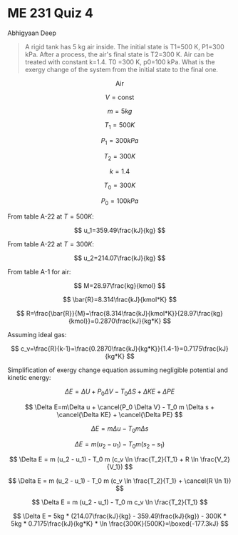 # ME 231 Quiz 4

Abhigyaan Deep

> A rigid tank has 5 kg air inside. The initial state is T1=500 K, P1=300 kPa. After a process, the air's final state is T2=300 K. Air can be treated with constant k=1.4. T0 =300 K, p0=100 kPa. What is the exergy change of the system from the initial state to the final one.

$$
\text{Air}
$$

$$
V=\text{const}
$$

$$
m=5kg
$$

$$
T_1=500K
$$

$$
P_1=300kPa
$$

$$
T_2=300K
$$

$$
k=1.4
$$

$$
T_0=300K
$$

$$
P_0=100kPa
$$

From table A-22 at $T=500K$:

$$
u_1=359.49\frac{kJ}{kg}
$$

From table A-22 at $T=300K$:

$$
u_2=214.07\frac{kJ}{kg}
$$

From table A-1 for air:

$$
M=28.97\frac{kg}{kmol}
$$

$$
\bar{R}=8.314\frac{kJ}{kmol*K}
$$

$$
R=\frac{\bar{R}}{M}=\frac{8.314\frac{kJ}{kmol*K}}{28.97\frac{kg}{kmol}}=0.2870\frac{kJ}{kg*K}
$$

Assuming ideal gas:

$$
c_v=\frac{R}{k-1}=\frac{0.2870\frac{kJ}{kg*K}}{1.4-1}=0.7175\frac{kJ}{kg*K}
$$

Simplification of exergy change equation assuming negligible potential and kinetic energy:

$$
\Delta E=\Delta U + P_0 \Delta V - T_0 \Delta S + \Delta KE + \Delta PE
$$

$$
\Delta E=m\Delta u + \cancel{P_0 \Delta V} - T_0 m \Delta s + \cancel{\Delta KE} + \cancel{\Delta PE}
$$

$$
\Delta E=m\Delta u - T_0 m \Delta s
$$

$$
\Delta E = m (u_2 - u_1) - T_0 m (s_2 - s_1)
$$

$$
\Delta E = m (u_2 - u_1) - T_0 m (c_v \ln \frac{T_2}{T_1} + R \ln \frac{V_2}{V_1})
$$

$$
\Delta E = m (u_2 - u_1) - T_0 m (c_v \ln \frac{T_2}{T_1} + \cancel{R \ln 1})
$$

$$
\Delta E = m (u_2 - u_1) - T_0 m c_v \ln \frac{T_2}{T_1}
$$

$$
\Delta E = 5kg * (214.07\frac{kJ}{kg} - 359.49\frac{kJ}{kg}) - 300K * 5kg * 0.7175\frac{kJ}{kg*K} * \ln \frac{300K}{500K}=\boxed{-177.3kJ}
$$
